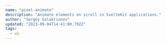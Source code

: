 ```yaml
---
name: "pixel-animate"
description: "Animate elements on scroll in SvelteKit applications."
author: "Sergey Galaktionov"
updated: "2023-09-04T14:41:00.792Z"
tags: 
  - ui
---
```

